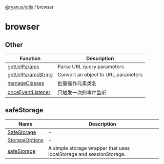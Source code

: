 [@ryanuo/utils](../index.md) / browser

# browser

## Other

| Function | Description |
| ------ | ------ |
| [getUrlParams](functions/getUrlParams.md) | Parse URL query parameters |
| [getUrlParamsString](functions/getUrlParamsString.md) | Convert an object to URL parameters |
| [manageClasses](functions/manageClasses.md) | 批量操作元素类名 |
| [onceEventListener](functions/onceEventListener.md) | 只触发一次的事件监听 |

## safeStorage

| Name | Description |
| ------ | ------ |
| [SafeStorage](interfaces/SafeStorage.md) | - |
| [StorageOptions](interfaces/StorageOptions.md) | - |
| [safeStorage](variables/safeStorage.md) | A simple storage wrapper that uses localStorage and sessionStorage. |
